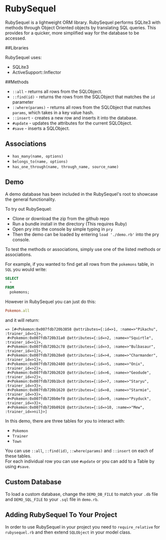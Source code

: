 # RubySequel
RubySequel is a lightweight ORM library.  RubySequel performs SQLite3 with methods through Object Oriented objects by translating SQL queries.  This provides for a quicker, more simplified way for the database to be accessed.

##Libraries

RubySequel uses:
* SQLite3
* ActiveSupport::Inflector

##Methods

* `::all` - returns all rows from the SQLObject.
* `::find(id)` - returns the rows from the SQLObject that matches the `id` parameter
* `::where(params)` - returns all rows from the SQLObject that matches `params`, which takes in a key value hash.
* `::insert` - creates a new row and inserts it into the database.
* `#update` - updates the attributes for the current SQLObject.
* `#save` - inserts a SQLObject.

## Associations

* `has_many(name, options)`
* `belongs_to(name, options)`
* `has_one_through(name, through_name, source_name)`

## Demo

A demo database has been included in the RubySequel's root to showcase the general functionality.  

To try out RubySequel:
* Clone or download the zip from the github repo
* Run a bundle install in the directory (This requires Ruby)
* Open pry into the console by simple typing in `pry`
* Then the demo can be loaded by entering `load './demo.rb'` into the pry console.

To test the methods or associations, simply use one of the listed methods or associations.

For example, if you wanted to find get all rows from the `pokemons` table, in `SQL` you would write:

```SQL
SELECT
  *
FROM
  pokemons;
```

However in RubySequel you can just do this:

```ruby
Pokemon.all
```

and it will return:

```
=> [#<Pokemon:0x007fdb720b3858 @attributes={:id=>1, :name=>"Pikachu", :trainer_id=>1}>,
 #<Pokemon:0x007fdb720b31a0 @attributes={:id=>2, :name=>"Squirtle", :trainer_id=>1}>,
 #<Pokemon:0x007fdb720b2c78 @attributes={:id=>3, :name=>"Bulbasaur", :trainer_id=>1}>,
 #<Pokemon:0x007fdb720b28e0 @attributes={:id=>4, :name=>"Charmander", :trainer_id=>1}>,
 #<Pokemon:0x007fdb720b2480 @attributes={:id=>5, :name=>"Onix", :trainer_id=>2}>,
 #<Pokemon:0x007fdb720b2020 @attributes={:id=>6, :name=>"Geodude", :trainer_id=>2}>,
 #<Pokemon:0x007fdb720b1bc0 @attributes={:id=>7, :name=>"Staryu", :trainer_id=>3}>,
 #<Pokemon:0x007fdb720b1620 @attributes={:id=>8, :name=>"Starmie", :trainer_id=>3}>,
 #<Pokemon:0x007fdb720b0ef0 @attributes={:id=>9, :name=>"Psyduck", :trainer_id=>3}>,
 #<Pokemon:0x007fdb720b0928 @attributes={:id=>10, :name=>"Mew", :trainer_id=>nil}>]
 ```

In this demo, there are three tables for you to interact with:
* `Pokemon`
* `Trainer`
* `Town`

You can use `::all`, `::find(id)`, `::where(params)` and `::insert` on each of these tables.  
For each individual row you can use `#update` or you can add to a Table by using `#save`.

## Custom Database

To load a custom database, change the `DEMO_DB_FILE` to match your `.db` file and `DEMO_SQL_FILE` to your `.sql` file in `demo.rb`.  

## Adding RubySequel To Your Project

In order to use RubySequel in your project you need to `require_relative` for `rubysequel.rb` and then extend `SQLObject` in your model class.
